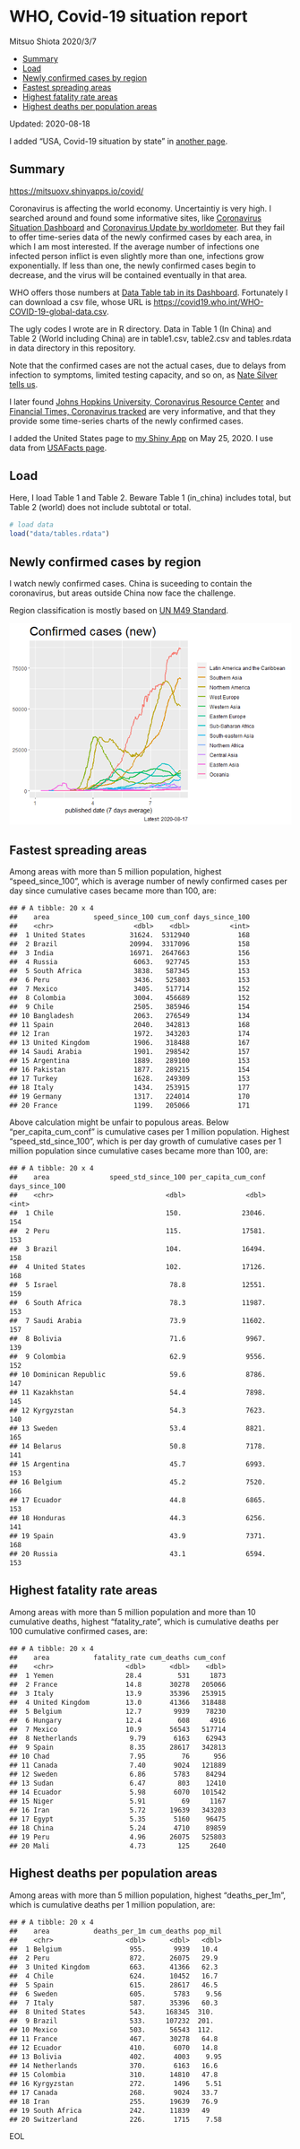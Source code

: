 WHO, Covid-19 situation report
================
Mitsuo Shiota
2020/3/7

  - [Summary](#summary)
  - [Load](#load)
  - [Newly confirmed cases by region](#newly-confirmed-cases-by-region)
  - [Fastest spreading areas](#fastest-spreading-areas)
  - [Highest fatality rate areas](#highest-fatality-rate-areas)
  - [Highest deaths per population
    areas](#highest-deaths-per-population-areas)

Updated: 2020-08-18

I added “USA, Covid-19 situation by state” in [another page](USA.md).

## Summary

<https://mitsuoxv.shinyapps.io/covid/>

Coronavirus is affecting the world economy. Uncertaintiy is very high. I
searched around and found some informative sites, like [Coronavirus
Situation
Dashboard](https://who.maps.arcgis.com/apps/opsdashboard/index.html#/c88e37cfc43b4ed3baf977d77e4a0667)
and [Coronavirus Update by
worldometer](https://www.worldometers.info/coronavirus/). But they fail
to offer time-series data of the newly confirmed cases by each area, in
which I am most interested. If the average number of infections one
infected person inflict is even slightly more than one, infections grow
exponentially. If less than one, the newly confirmed cases begin to
decrease, and the virus will be contained eventually in that area.

WHO offers those numbers at [Data Table tab in its
Dashboard](https://covid19.who.int/table). Fortunately I can download a
csv file, whose URL is
<https://covid19.who.int/WHO-COVID-19-global-data.csv>.

The ugly codes I wrote are in R directory. Data in Table 1 (In China)
and Table 2 (World including China) are in table1.csv, table2.csv and
tables.rdata in data directory in this repository.

Note that the confirmed cases are not the actual cases, due to delays
from infection to symptoms, limited testing capacity, and so on, as
[Nate Silver tells
us](https://fivethirtyeight.com/features/coronavirus-case-counts-are-meaningless/).

I later found [Johns Hopkins University, Coronavirus Resource
Center](https://coronavirus.jhu.edu/) and [Financial Times, Coronavirus
tracked](https://www.ft.com/content/a26fbf7e-48f8-11ea-aeb3-955839e06441)
are very informative, and that they provide some time-series charts of
the newly confirmed cases.

I added the United States page to [my Shiny
App](https://mitsuoxv.shinyapps.io/covid/) on May 25, 2020. I use data
from [USAFacts
page](https://usafacts.org/visualizations/coronavirus-covid-19-spread-map/).

## Load

Here, I load Table 1 and Table 2. Beware Table 1 (in\_china) includes
total, but Table 2 (world) does not include subtotal or total.

``` r
# load data
load("data/tables.rdata")
```

## Newly confirmed cases by region

I watch newly confirmed cases. China is suceeding to contain the
coronavirus, but areas outside China now face the challenge.

Region classification is mostly based on [UN M49
Standard](https://unstats.un.org/unsd/methodology/m49/).

![](README_files/figure-gfm/chart-1.png)<!-- -->

## Fastest spreading areas

Among areas with more than 5 million population, highest
“speed\_since\_100”, which is average number of newly confirmed cases
per day since cumulative cases became more than 100, are:

    ## # A tibble: 20 x 4
    ##    area           speed_since_100 cum_conf days_since_100
    ##    <chr>                    <dbl>    <dbl>          <int>
    ##  1 United States           31624.  5312940            168
    ##  2 Brazil                  20994.  3317096            158
    ##  3 India                   16971.  2647663            156
    ##  4 Russia                   6063.   927745            153
    ##  5 South Africa             3838.   587345            153
    ##  6 Peru                     3436.   525803            153
    ##  7 Mexico                   3405.   517714            152
    ##  8 Colombia                 3004.   456689            152
    ##  9 Chile                    2505.   385946            154
    ## 10 Bangladesh               2063.   276549            134
    ## 11 Spain                    2040.   342813            168
    ## 12 Iran                     1972.   343203            174
    ## 13 United Kingdom           1906.   318488            167
    ## 14 Saudi Arabia             1901.   298542            157
    ## 15 Argentina                1889.   289100            153
    ## 16 Pakistan                 1877.   289215            154
    ## 17 Turkey                   1628.   249309            153
    ## 18 Italy                    1434.   253915            177
    ## 19 Germany                  1317.   224014            170
    ## 20 France                   1199.   205066            171

Above calculation might be unfair to populous areas. Below
“per\_capita\_cum\_conf” is cumulative cases per 1 million population.
Highest “speed\_std\_since\_100”, which is per day growth of cumulative
cases per 1 million population since cumulative cases became more than
100, are:

    ## # A tibble: 20 x 4
    ##    area               speed_std_since_100 per_capita_cum_conf days_since_100
    ##    <chr>                            <dbl>               <dbl>          <int>
    ##  1 Chile                            150.               23046.            154
    ##  2 Peru                             115.               17581.            153
    ##  3 Brazil                           104.               16494.            158
    ##  4 United States                    102.               17126.            168
    ##  5 Israel                            78.8              12551.            159
    ##  6 South Africa                      78.3              11987.            153
    ##  7 Saudi Arabia                      73.9              11602.            157
    ##  8 Bolivia                           71.6               9967.            139
    ##  9 Colombia                          62.9               9556.            152
    ## 10 Dominican Republic                59.6               8786.            147
    ## 11 Kazakhstan                        54.4               7898.            145
    ## 12 Kyrgyzstan                        54.3               7623.            140
    ## 13 Sweden                            53.4               8821.            165
    ## 14 Belarus                           50.8               7178.            141
    ## 15 Argentina                         45.7               6993.            153
    ## 16 Belgium                           45.2               7520.            166
    ## 17 Ecuador                           44.8               6865.            153
    ## 18 Honduras                          44.3               6256.            141
    ## 19 Spain                             43.9               7371.            168
    ## 20 Russia                            43.1               6594.            153

## Highest fatality rate areas

Among areas with more than 5 million population and more than 10
cumulative deaths, highest “fatality\_rate”, which is cumulative deaths
per 100 cumulative confirmed cases, are:

    ## # A tibble: 20 x 4
    ##    area           fatality_rate cum_deaths cum_conf
    ##    <chr>                  <dbl>      <dbl>    <dbl>
    ##  1 Yemen                  28.4         531     1873
    ##  2 France                 14.8       30278   205066
    ##  3 Italy                  13.9       35396   253915
    ##  4 United Kingdom         13.0       41366   318488
    ##  5 Belgium                12.7        9939    78230
    ##  6 Hungary                12.4         608     4916
    ##  7 Mexico                 10.9       56543   517714
    ##  8 Netherlands             9.79       6163    62943
    ##  9 Spain                   8.35      28617   342813
    ## 10 Chad                    7.95         76      956
    ## 11 Canada                  7.40       9024   121889
    ## 12 Sweden                  6.86       5783    84294
    ## 13 Sudan                   6.47        803    12410
    ## 14 Ecuador                 5.98       6070   101542
    ## 15 Niger                   5.91         69     1167
    ## 16 Iran                    5.72      19639   343203
    ## 17 Egypt                   5.35       5160    96475
    ## 18 China                   5.24       4710    89859
    ## 19 Peru                    4.96      26075   525803
    ## 20 Mali                    4.73        125     2640

## Highest deaths per population areas

Among areas with more than 5 million population, highest
“deaths\_per\_1m”, which is cumulative deaths per 1 million
population, are:

    ## # A tibble: 20 x 4
    ##    area           deaths_per_1m cum_deaths pop_mil
    ##    <chr>                  <dbl>      <dbl>   <dbl>
    ##  1 Belgium                 955.       9939   10.4 
    ##  2 Peru                    872.      26075   29.9 
    ##  3 United Kingdom          663.      41366   62.3 
    ##  4 Chile                   624.      10452   16.7 
    ##  5 Spain                   615.      28617   46.5 
    ##  6 Sweden                  605.       5783    9.56
    ##  7 Italy                   587.      35396   60.3 
    ##  8 United States           543.     168345  310.  
    ##  9 Brazil                  533.     107232  201.  
    ## 10 Mexico                  503.      56543  112.  
    ## 11 France                  467.      30278   64.8 
    ## 12 Ecuador                 410.       6070   14.8 
    ## 13 Bolivia                 402.       4003    9.95
    ## 14 Netherlands             370.       6163   16.6 
    ## 15 Colombia                310.      14810   47.8 
    ## 16 Kyrgyzstan              272.       1496    5.51
    ## 17 Canada                  268.       9024   33.7 
    ## 18 Iran                    255.      19639   76.9 
    ## 19 South Africa            242.      11839   49   
    ## 20 Switzerland             226.       1715    7.58

EOL
